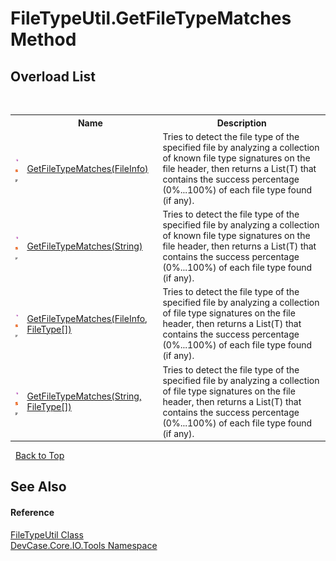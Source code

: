 # FileTypeUtil.GetFileTypeMatches Method 
 


## Overload List
&nbsp;<table><tr><th></th><th>Name</th><th>Description</th></tr><tr><td>![Public method](media/pubmethod.gif "Public method")![Static member](media/static.gif "Static member")![Code example](media/CodeExample.png "Code example")</td><td><a href="M_DevCase_Core_IO_Tools_FileTypeUtil_GetFileTypeMatches">GetFileTypeMatches(FileInfo)</a></td><td>
Tries to detect the file type of the specified file by analyzing a collection of known file type signatures on the file header, then returns a List(T) that contains the success percentage (0%...100%) of each file type found (if any).</td></tr><tr><td>![Public method](media/pubmethod.gif "Public method")![Static member](media/static.gif "Static member")![Code example](media/CodeExample.png "Code example")</td><td><a href="M_DevCase_Core_IO_Tools_FileTypeUtil_GetFileTypeMatches_2">GetFileTypeMatches(String)</a></td><td>
Tries to detect the file type of the specified file by analyzing a collection of known file type signatures on the file header, then returns a List(T) that contains the success percentage (0%...100%) of each file type found (if any).</td></tr><tr><td>![Public method](media/pubmethod.gif "Public method")![Static member](media/static.gif "Static member")![Code example](media/CodeExample.png "Code example")</td><td><a href="M_DevCase_Core_IO_Tools_FileTypeUtil_GetFileTypeMatches_1">GetFileTypeMatches(FileInfo, FileType[])</a></td><td>
Tries to detect the file type of the specified file by analyzing a collection of file type signatures on the file header, then returns a List(T) that contains the success percentage (0%...100%) of each file type found (if any).</td></tr><tr><td>![Public method](media/pubmethod.gif "Public method")![Static member](media/static.gif "Static member")![Code example](media/CodeExample.png "Code example")</td><td><a href="M_DevCase_Core_IO_Tools_FileTypeUtil_GetFileTypeMatches_3">GetFileTypeMatches(String, FileType[])</a></td><td>
Tries to detect the file type of the specified file by analyzing a collection of file type signatures on the file header, then returns a List(T) that contains the success percentage (0%...100%) of each file type found (if any).</td></tr></table>&nbsp;
<a href="#filetypeutil.getfiletypematches-method">Back to Top</a>

## See Also


#### Reference
<a href="T_DevCase_Core_IO_Tools_FileTypeUtil">FileTypeUtil Class</a><br /><a href="N_DevCase_Core_IO_Tools">DevCase.Core.IO.Tools Namespace</a><br />